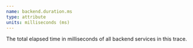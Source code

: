 ```yaml
---
name: backend.duration.ms
type: attribute
units: milliseconds (ms)
---
```


The total elapsed time in milliseconds of all backend services in this trace.